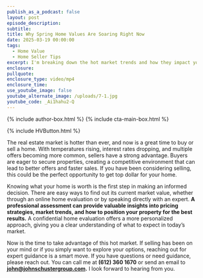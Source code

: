 ```yaml
---
publish_as_a_podcast: false
layout: post
episode_description:
subtitle:
title: Why Spring Home Values Are Soaring Right Now
date: 2025-03-19 00:00:00
tags:
  - Home Value
  - Home Seller Tips
excerpt: I'm breaking down the hot market trends and how they impact your home's value.
enclosure:
pullquote:
enclosure_type: video/mp4
enclosure_time:
use_youtube_image: false
youtube_alternate_image: /uploads/7-1.jpg
youtube_code: _Ai1hahu2-Q
---
```


{% include author-box.html %}
{% include cta-main-box.html %}

{% include HVButton.html %}

The real estate market is hotter than ever, and now is a great time to buy or sell a home. With temperatures rising, interest rates dropping, and multiple offers becoming more common, sellers have a strong advantage. Buyers are eager to secure properties, creating a competitive environment that can lead to better offers and faster sales. If you have been considering selling, this could be the perfect opportunity to get top dollar for your home.

Knowing what your home is worth is the first step in making an informed decision. There are easy ways to find out its current market value, whether through an online home evaluation or by speaking directly with an expert. **A professional assessment can provide valuable insights into pricing strategies, market trends, and how to position your property for the best results.** A confidential home evaluation offers a more personalized approach, giving you a clear understanding of what to expect in today’s market.

Now is the time to take advantage of this hot market. If selling has been on your mind or if you simply want to explore your options, reaching out for expert guidance is a smart move. If you have questions or need guidance, please reach out. You can call me at **(612) 360 1670** or send an email to **john@johnschustergroup.com.** I look forward to hearing from you.
